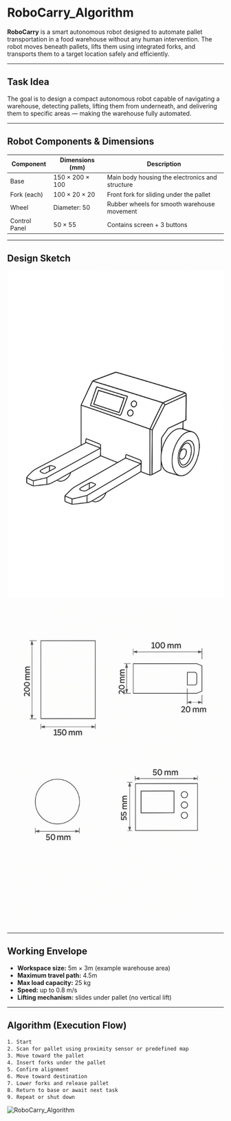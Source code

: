 # RoboCarry_Algorithm
**RoboCarry** is a smart autonomous robot designed to automate pallet transportation in a food warehouse without any human intervention. The robot moves beneath pallets, lifts them using integrated forks, and transports them to a target location safely and efficiently.

---

##  Task Idea

The goal is to design a compact autonomous robot capable of navigating a warehouse, detecting pallets, lifting them from underneath, and delivering them to specific areas — making the warehouse fully automated.

---

##  Robot Components & Dimensions

| Component        | Dimensions (mm)     | Description                                      |
|------------------|----------------------|--------------------------------------------------|
| Base             | 150 × 200 × 100      | Main body housing the electronics and structure |
| Fork (each)      | 100 × 20 × 20        | Front fork for sliding under the pallet         |
| Wheel            | Diameter: 50         | Rubber wheels for smooth warehouse movement     |
| Control Panel    | 50 × 55              | Contains screen + 3 buttons                     |

---

## Design Sketch
![robot](robot.jpg)
![dimensions](dimensions.jpg)


---

##  Working Envelope

- **Workspace size:** 5m × 3m (example warehouse area)
- **Maximum travel path:** 4.5m
- **Max load capacity:** 25 kg
- **Speed:** up to 0.8 m/s
- **Lifting mechanism:** slides under pallet (no vertical lift)

---

## Algorithm (Execution Flow)

```plaintext
1. Start
2. Scan for pallet using proximity sensor or predefined map
3. Move toward the pallet
4. Insert forks under the pallet
5. Confirm alignment
6. Move toward destination
7. Lower forks and release pallet
8. Return to base or await next task
9. Repeat or shut down
```
![RoboCarry_Algorithm](robocarry_algorithm.png)

